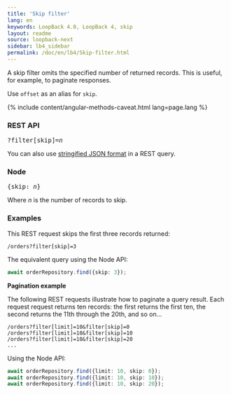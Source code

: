 ```yaml
---
title: 'Skip filter'
lang: en
keywords: LoopBack 4.0, LoopBack 4, skip
layout: readme
source: loopback-next
sidebar: lb4_sidebar
permalink: /doc/en/lb4/Skip-filter.html
---
```


A skip filter omits the specified number of returned records. This is useful, for example, to paginate responses.

Use `offset` as an alias for `skip`.

{% include content/angular-methods-caveat.html lang=page.lang %}

### REST API

<pre>
?filter[skip]=<i>n</i>
</pre>

You can also use [stringified JSON format](Querying-data.md#using-stringified-json-in-rest-queries) in a REST query.

### Node

<pre>
{skip: <i>n</i>}
</pre>

Where _n_ is the number of records to skip.

### Examples

This REST request skips the first three records returned:

`/orders?filter[skip]=3`

The equivalent query using the Node API:

```ts
await orderRepository.find({skip: 3});
```

**Pagination example**

The following REST requests illustrate how to paginate a query result.
Each request request returns ten records: the first returns the first ten, the second returns the 11th through the 20th, and so on...

```
/orders?filter[limit]=10&filter[skip]=0
/orders?filter[limit]=10&filter[skip]=10
/orders?filter[limit]=10&filter[skip]=20
...
```

Using the Node API:

```ts
await orderRepository.find({limit: 10, skip: 0});
await orderRepository.find({limit: 10, skip: 10});
await orderRepository.find({limit: 10, skip: 20});
```
